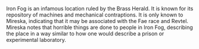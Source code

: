 Iron Fog is an infamous location ruled by the Brass Herald. It is known for its repository of machines and mechanical contraptions. It is only known to Mireska, indicating that it may be associated with the Fae race and Revtel. Mireska notes that horrible things are done to people in Iron Fog, describing the place in a way similar to how one would describe a prison or experimental laboratory.